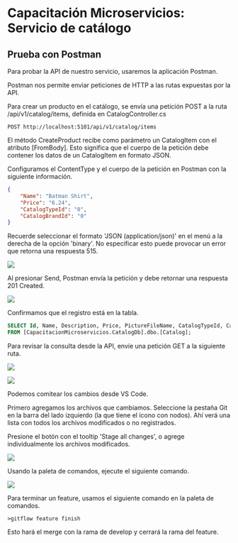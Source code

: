 # Capacitación Microservicios: Servicio de catálogo

## Prueba con Postman

Para probar la API de nuestro servicio, usaremos la aplicación Postman.

Postman nos permite enviar peticiones de HTTP a las rutas expuestas por la API.

Para crear un producto en el catálogo, se envía una petición POST a la ruta /api/v1/catalog/items, definida en CatalogController.cs
```
POST http://localhost:5101/api/v1/catalog/items
```

El método CreateProduct recibe como parámetro un CatalogItem con el atributo [FromBody]. Esto significa que el cuerpo de la petición debe contener los datos de un CatalogItem en formato JSON.

Configuramos el ContentType y el cuerpo de la petición en Postman con la siguiente información.

```json
{
	"Name": "Batman Shirt",
	"Price": "6.24",
	"CatalogTypeId": "0",
	"CatalogBrandId": "0"
}
```

Recuerde seleccionar el formato 'JSON (application/json)' en el menú a la derecha de la opción 'binary'. No especificar esto puede provocar un error que retorna una respuesta 515.

![](img/part8/postman-post.png)

Al presionar Send, Postman envía la petición y debe retornar una respuesta 201 Created.

![](img/part8/postman-post-response.png)

Confirmamos que el registro está en la tabla.

```sql
SELECT Id, Name, Description, Price, PictureFileName, CatalogTypeId, CatalogBrandId, AvailableStock, RestockThreshold, MaxStockThreshold, OnReorder
FROM [CapacitacionMicroservicios.CatalogDb].dbo.[Catalog];
```

Para revisar la consulta desde la API, envíe una petición GET a la siguiente ruta.

![](img/part8/postman-get.png)

![](img/part8/postman-get-response.png)

Podemos comitear los cambios desde VS Code.

Primero agregamos los archivos que cambiamos. Seleccione la pestaña Git en la barra del lado izquierdo (la que tiene el ícono con nodos). Ahí verá una lista con todos los archivos modificados o no registrados.

Presione el botón con el tooltip 'Stage all changes', o agrege individualmente los archivos modificados.

![](img/part8/git-stage.png)

Usando la paleta de comandos, ejecute el siguiente comando.

![](img/part8/git-commit.png)

Para terminar un feature, usamos el siguiente comando en la paleta de comandos.

```
>gitflow feature finish
```

Esto hará el merge con la rama de develop y cerrará la rama del feature.
